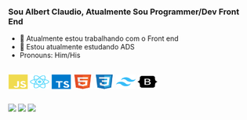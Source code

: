 ### Sou Albert Claudio, Atualmente Sou Programmer/Dev Front End

- 🔭 Atualmente estou trabalhando com o Front end
- 📖 Estou atualmente estudando ADS
- Pronouns: Him/His
<div style="display: inline_block"><br>
  <img align="center" alt="Albert-Js" height="30" width="40" src="https://raw.githubusercontent.com/devicons/devicon/master/icons/javascript/javascript-plain.svg">
  <img align="center" alt="Albert-React" height="30" width="40" src="https://raw.githubusercontent.com/devicons/devicon/master/icons/react/react-original.svg">
  <img align="center" alt="Albert-Ts" height="30" width="40" src="https://raw.githubusercontent.com/devicons/devicon/master/icons/typescript/typescript-plain.svg">
  <img align="center" alt="Albert-HTML" height="30" width="40" src="https://raw.githubusercontent.com/devicons/devicon/master/icons/html5/html5-original.svg">
  <img align="center" alt="Albert-CSS" height="30" width="40" src="https://raw.githubusercontent.com/devicons/devicon/master/icons/css3/css3-original.svg">
  <img align="center" alt="Albert-Tailwindcss" height="30" width="40" src="https://raw.githubusercontent.com/devicons/devicon/master/icons/tailwindcss/tailwindcss-plain.svg">
<img align="center" alt="Albert-Tailwindcss" height="30" width="40" src="https://raw.githubusercontent.com/devicons/devicon/master/icons/bootstrap/bootstrap-plain.svg">
</div>

##
<div> 
  <a href="https://instagram.com/albertclaudioo" target="_blank"><img src="https://img.shields.io/badge/-Instagram-%23E4405F?style=for-the-badge&logo=instagram&logoColor=white" target="_blank"></a>
  <a href = "mailto:albertclaudioa.nascimeto@gmail.com"><img src="https://img.shields.io/badge/-Gmail-%23333?style=for-the-badge&logo=gmail&logoColor=white" target="_blank"></a>
  <a href="https://www.linkedin.com/in/albert-claudio-6b8984262" target="_blank"><img src="https://img.shields.io/badge/-LinkedIn-%230077B5?style=for-the-badge&logo=linkedin&logoColor=white" target="_blank"></a> 
